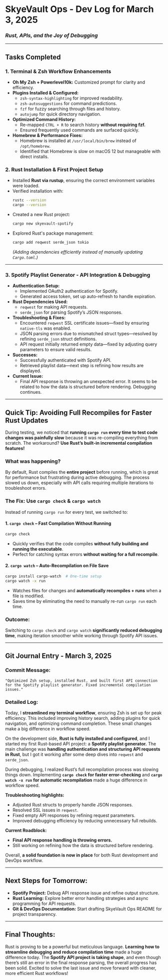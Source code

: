 # **SkyeVault Ops - Dev Log for March 3, 2025**  
### *Rust, APIs, and the Joy of Debugging*  

---

## **Tasks Completed**  

### **1. Terminal & Zsh Workflow Enhancements**  
- **Oh My Zsh + Powerlevel10k:** Customized prompt for clarity and efficiency.  
- **Plugins Installed & Configured:**  
  - `zsh-syntax-highlighting` for improved readability.  
  - `zsh-autosuggestions` for command predictions.  
  - `fzf` for fuzzy searching through files and history.  
  - `autojump` for quick directory navigation.  
- **Optimized Command History:**  
  - Re-mapped `CTRL + R` to search history **without requiring fzf.**  
  - Ensured frequently used commands are surfaced quickly.  
- **Homebrew & Performance Fixes:**  
  - Homebrew is installed at `/usr/local/bin/brew` instead of `/opt/homebrew`.  
  - Identified that Homebrew is slow on macOS 12 but manageable with direct installs.  

### **2. Rust Installation & First Project Setup**  
- Installed **Rust via rustup**, ensuring the correct environment variables were loaded.  
- Verified installation with:  
  ```sh
  rustc --version  
  cargo --version  
  ```
- Created a new Rust project:  
  ```sh
  cargo new skyevault-spotify
  ```
- Explored Rust's package management:  
  ```sh
  cargo add reqwest serde_json tokio
  ```
  *(Adding dependencies efficiently instead of manually updating `Cargo.toml`.)*  

---

### **3. Spotify Playlist Generator - API Integration & Debugging**  
- **Authentication Setup:**  
  - Implemented OAuth2 authentication for Spotify.  
  - Generated access token, set up auto-refresh to handle expiration.  
- **Rust Dependencies Used:**  
  - `reqwest` for making API requests.  
  - `serde_json` for parsing Spotify’s JSON responses.  
- **Troubleshooting & Fixes:**  
  - Encountered `reqwest` SSL certificate issues—fixed by ensuring `native-tls` was enabled.  
  - JSON parsing errors due to mismatched struct types—resolved by refining `serde_json` struct definitions.  
  - API request initially returned empty data—fixed by adjusting query parameters to ensure valid results.  
- **Successes:**  
  - Successfully authenticated with Spotify API.  
  - Retrieved playlist data—next step is refining how results are displayed.  
- **Current Issue:**  
  - Final API response is throwing an unexpected error. It seems to be related to how the data is structured before rendering. Debugging continues.  

---

## **Quick Tip: Avoiding Full Recompiles for Faster Rust Updates**  
During testing, we noticed that **running `cargo run` every time to test code changes was painfully slow** because it was re-compiling everything from scratch. The workaround? **Use Rust’s built-in incremental compilation features!**  

### **What was happening?**  
By default, Rust compiles the **entire project** before running, which is great for performance but frustrating during active debugging. The process slowed us down, especially with API calls requiring multiple iterations to troubleshoot errors.  

### **The Fix: Use `cargo check` & `cargo watch`**  
Instead of running `cargo run` for every test, we switched to:  

#### **1. `cargo check` – Fast Compilation Without Running**  
```sh
cargo check
```
- Quickly verifies that the code compiles **without fully building and running the executable**.  
- Perfect for catching syntax errors **without waiting for a full recompile**.  

#### **2. `cargo watch` – Auto-Recompilation on File Save**  
```sh
cargo install cargo-watch  # One-time setup
cargo watch -x run
```
- Watches files for changes and **automatically recompiles + runs** when a file is modified.  
- Saves time by eliminating the need to manually re-run `cargo run` each time.  

### **Outcome:**  
Switching to `cargo check` and `cargo watch` **significantly reduced debugging time**, making iteration smoother while working through Spotify API issues.  

---

## **Git Journal Entry - March 3, 2025**  

### **Commit Message:**  
```
"Optimized Zsh setup, installed Rust, and built first API connection for the Spotify playlist generator. Fixed incremental compilation issues."
```

### **Detailed Log:**  
Today, I **streamlined my terminal workflow**, ensuring Zsh is set up for peak efficiency. This included improving history search, adding plugins for quick navigation, and optimizing command completion. These small changes make a big difference in workflow speed.  

On the development side, **Rust is fully installed and configured**, and I started my first Rust-based API project: a **Spotify playlist generator.** The main challenge was **handling authentication and structuring API requests in Rust**, but I got it working after some deep dives into `reqwest` and `serde_json`.  

During debugging, I realized Rust’s full recompilation process was slowing things down. Implementing **`cargo check` for faster error-checking** and **`cargo watch -x run` for automatic recompilation** made a huge difference in workflow speed.  

**Troubleshooting highlights:**  
- Adjusted Rust structs to properly handle JSON responses.  
- Resolved SSL issues in `reqwest`.  
- Fixed empty API responses by refining request parameters.  
- Improved debugging efficiency by reducing unnecessary full rebuilds.  

**Current Roadblock:**  
- **Final API response handling is throwing errors.**  
- Still working on refining how the data is structured before rendering.  

Overall, **a solid foundation is now in place** for both Rust development and DevOps workflow.  

---

## **Next Steps for Tomorrow:**  
- **Spotify Project:** Debug API response issue and refine output structure.  
- **Rust Learning:** Explore better error handling strategies and async programming for API requests.  
- **Git & DevOps Documentation:** Start drafting SkyeVault Ops README for project transparency.  

---

## **Final Thoughts:**  
Rust is proving to be a powerful but meticulous language. **Learning how to streamline debugging and reduce compilation time** made a huge difference today. The **Spotify API project is taking shape**, and even though there’s still an error in the final response parsing, the overall progress has been solid. Excited to solve the last issue and move forward with cleaner, more efficient Rust workflows!  
